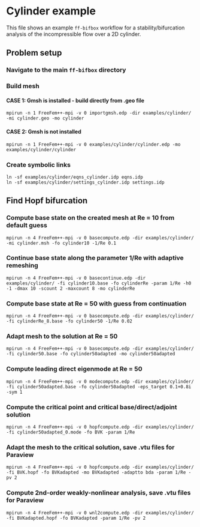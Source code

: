 # Cylinder example
This file shows an example `ff-bifbox` workflow for a stability/bifurcation analysis of the incompressible flow over a 2D cylinder.

## Problem setup
### Navigate to the main `ff-bifbox` directory

### Build mesh
#### CASE 1: Gmsh is installed - build directly from .geo file
```
mpirun -n 1 FreeFem++-mpi -v 0 importgmsh.edp -dir examples/cylinder/ -mi cylinder.geo -mo cylinder
```
#### CASE 2: Gmsh is not installed
```
mpirun -n 1 FreeFem++-mpi -v 0 examples/cylinder/cylinder.edp -mo examples/cylinder/cylinder
```

### Create symbolic links
```
ln -sf examples/cylinder/eqns_cylinder.idp eqns.idp
ln -sf examples/cylinder/settings_cylinder.idp settings.idp
```

## Find Hopf bifurcation
### Compute base state on the created mesh at Re = 10 from default guess
```
mpirun -n 4 FreeFem++-mpi -v 0 basecompute.edp -dir examples/cylinder/ -mi cylinder.msh -fo cylinder10 -1/Re 0.1
```

### Continue base state along the parameter 1/Re with adaptive remeshing
```
mpirun -n 4 FreeFem++-mpi -v 0 basecontinue.edp -dir examples/cylinder/ -fi cylinder10.base -fo cylinderRe -param 1/Re -h0 -1 -dmax 10 -scount 2 -maxcount 8 -mo cylinderRe
```

### Compute base state at Re = 50 with guess from continuation
```
mpirun -n 4 FreeFem++-mpi -v 0 basecompute.edp -dir examples/cylinder/ -fi cylinderRe_8.base -fo cylinder50 -1/Re 0.02
```

### Adapt mesh to the solution at Re = 50
```
mpirun -n 4 FreeFem++-mpi -v 0 basecompute.edp -dir examples/cylinder/ -fi cylinder50.base -fo cylinder50adapted -mo cylinder50adapted
```

### Compute leading direct eigenmode at Re = 50
```
mpirun -n 4 FreeFem++-mpi -v 0 modecompute.edp -dir examples/cylinder/ -fi cylinder50adapted.base -fo cylinder50adapted -eps_target 0.1+0.8i -sym 1
```

### Compute the critical point and critical base/direct/adjoint solution
```
mpirun -n 4 FreeFem++-mpi -v 0 hopfcompute.edp -dir examples/cylinder/ -fi cylinder50adapted_0.mode -fo BVK -param 1/Re
```

### Adapt the mesh to the critical solution, save .vtu files for Paraview
```
mpirun -n 4 FreeFem++-mpi -v 0 hopfcompute.edp -dir examples/cylinder/ -fi BVK.hopf -fo BVKadapted -mo BVKadapted -adaptto bda -param 1/Re -pv 2
```

### Compute 2nd-order weakly-nonlinear analysis, save .vtu files for Paraview
```
mpirun -n 4 FreeFem++-mpi -v 0 wnl2compute.edp -dir examples/cylinder/ -fi BVKadapted.hopf -fo BVKadapted -param 1/Re -pv 2
```
